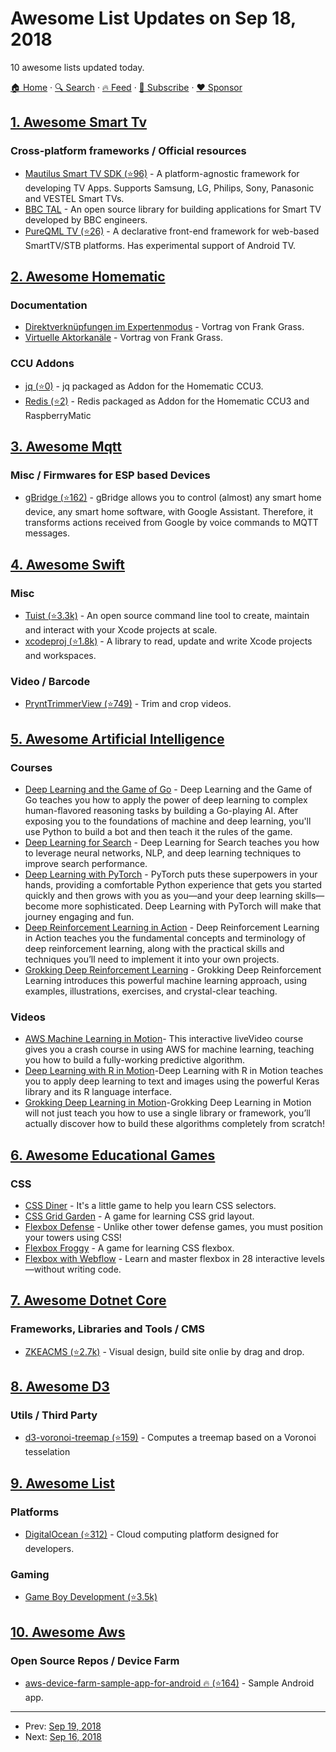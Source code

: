 # Awesome List Updates on Sep 18, 2018

10 awesome lists updated today.

[🏠 Home](/README.md) · [🔍 Search](https://www.trackawesomelist.com/search/) · [🔥 Feed](https://www.trackawesomelist.com/rss.xml) · [📮 Subscribe](https://trackawesomelist.us17.list-manage.com/subscribe?u=d2f0117aa829c83a63ec63c2f&id=36a103854c) · [❤️  Sponsor](https://github.com/sponsors/theowenyoung)



## [1. Awesome Smart Tv](/content/vitalets/awesome-smart-tv/README.md)

### Cross-platform frameworks / Official resources

*   [Mautilus Smart TV SDK (⭐96)](https://github.com/mautilus/sdk) - A platform-agnostic framework for developing TV Apps. Supports Samsung, LG, Philips, Sony, Panasonic and VESTEL Smart TVs.
*   [BBC TAL](https://bbc.github.io/tal/) - An open source library for building applications for Smart TV developed by BBC engineers.
*   [PureQML TV (⭐26)](https://github.com/pureqml/qmlcore-tv) - A declarative front-end framework for web-based SmartTV/STB platforms. Has experimental support of Android TV.

## [2. Awesome Homematic](/content/homematic-community/awesome-homematic/README.md)

### Documentation

*   [Direktverknüpfungen im Expertenmodus](https://www.youtube.com/watch?v=1B4iwtK1Rmo) - Vortrag von Frank Grass.
*   [Virtuelle Aktorkanäle](https://www.youtube.com/watch?v=Cwxwtig6Q1I) - Vortrag von Frank Grass.

### CCU Addons

*   [jq (⭐0)](https://github.com/hobbyquaker/ccu-addon-jq) - jq packaged as Addon for the Homematic CCU3.
*   [Redis (⭐2)](https://github.com/hobbyquaker/ccu-addon-redis) - Redis packaged as Addon for the Homematic CCU3 and RaspberryMatic

## [3. Awesome Mqtt](/content/hobbyquaker/awesome-mqtt/README.md)

### Misc / Firmwares for ESP based Devices

*   [gBridge (⭐162)](https://github.com/kservices/gBridge) - gBridge allows you to control (almost) any smart home device, any smart home software, with Google Assistant. Therefore, it transforms actions received from Google by voice commands to MQTT messages.

## [4. Awesome Swift](/content/matteocrippa/awesome-swift/README.md)

### Misc

*   [Tuist (⭐3.3k)](https://github.com/tuist/tuist) - An open source command line tool to create, maintain and interact with your Xcode projects at scale.
*   [xcodeproj (⭐1.8k)](https://github.com/tuist/xcodeproj) - A library to read, update and write Xcode projects and workspaces.

### Video / Barcode

*   [PryntTrimmerView (⭐749)](https://github.com/HHK1/PryntTrimmerView) - Trim and crop videos.

## [5. Awesome Artificial Intelligence](/content/owainlewis/awesome-artificial-intelligence/README.md)

### Courses

*   [Deep Learning and the Game of Go](https://www.manning.com/books/deep-learning-and-the-game-of-go) - Deep Learning and the Game of Go teaches you how to apply the power of deep learning to complex human-flavored reasoning tasks by building a Go-playing AI. After exposing you to the foundations of machine and deep learning, you'll use Python to build a bot and then teach it the rules of the game.
*   [Deep Learning for Search](https://www.manning.com/books/deep-learning-for-search) -  Deep Learning for Search teaches you how to leverage neural networks, NLP, and deep learning techniques to improve search performance.
*   [Deep Learning with PyTorch](https://www.manning.com/books/deep-learning-with-pytorch) -  PyTorch puts these superpowers in your hands, providing a comfortable Python experience that gets you started quickly and then grows with you as you—and your deep learning skills—become more sophisticated. Deep Learning with PyTorch will make that journey engaging and fun.
*   [Deep Reinforcement Learning in Action](https://www.manning.com/books/deep-reinforcement-learning-in-action) -  Deep Reinforcement Learning in Action teaches you the fundamental concepts and terminology of deep reinforcement learning, along with the practical skills and techniques you’ll need to implement it into your own projects.
*   [Grokking Deep Reinforcement Learning](https://www.manning.com/books/grokking-deep-reinforcement-learning) -  Grokking Deep Reinforcement Learning introduces this powerful machine learning approach, using examples, illustrations, exercises, and crystal-clear teaching.

### Videos

*   [AWS Machine Learning in Motion](https://www.manning.com/livevideo/aws-machine-learning-in-motion)- This interactive liveVideo course gives you a crash course in using AWS for machine learning, teaching you how to build a fully-working predictive algorithm.
*   [Deep Learning with R in Motion](https://www.manning.com/livevideo/deep-learning-with-r-in-motion)-Deep Learning with R in Motion teaches you to apply deep learning to text and images using the powerful Keras library and its R language interface.
*   [Grokking Deep Learning in Motion](https://www.manning.com/livevideo/grokking-deep-learning-in-motion)-Grokking Deep Learning in Motion will not just teach you how to use a single library or framework, you’ll actually discover how to build these algorithms completely from scratch!

## [6. Awesome Educational Games](/content/yrgo/awesome-educational-games/README.md)

### CSS

*   [CSS Diner](https://flukeout.github.io/) - It's a little game to help you learn CSS selectors.
*   [CSS Grid Garden](http://cssgridgarden.com/) - A game for learning CSS grid layout.
*   [Flexbox Defense](http://www.flexboxdefense.com/) - Unlike other tower defense games, you must position your towers using CSS!
*   [Flexbox Froggy](http://flexboxfroggy.com/) - A game for learning CSS flexbox.
*   [Flexbox with Webflow](https://www.flexboxgame.com/) - Learn and master flexbox in 28 interactive levels—without writing code.

## [7. Awesome Dotnet Core](/content/thangchung/awesome-dotnet-core/README.md)

### Frameworks, Libraries and Tools / CMS

*   [ZKEACMS (⭐2.7k)](https://github.com/SeriaWei/ZKEACMS.Core) - Visual design, build site onlie by drag and drop.

## [8. Awesome D3](/content/wbkd/awesome-d3/README.md)

### Utils / Third Party

*   [d3-voronoi-treemap (⭐159)](https://github.com/Kcnarf/d3-voronoi-treemap) - Computes a treemap based on a Voronoi tesselation

## [9. Awesome List](/content/sindresorhus/awesome/README.md)

### Platforms

*   [DigitalOcean (⭐312)](https://github.com/jonleibowitz/awesome-digitalocean#readme) - Cloud computing platform designed for developers.

### Gaming

*   [Game Boy Development (⭐3.5k)](https://github.com/gbdev/awesome-gbdev#readme)

## [10. Awesome Aws](/content/donnemartin/awesome-aws/README.md)

### Open Source Repos / Device Farm

*   [aws-device-farm-sample-app-for-android :fire: (⭐164)](https://github.com/awslabs/aws-device-farm-sample-app-for-android) - Sample Android app.

---

- Prev: [Sep 19, 2018](/content/2018/09/19/README.md)
- Next: [Sep 16, 2018](/content/2018/09/16/README.md)